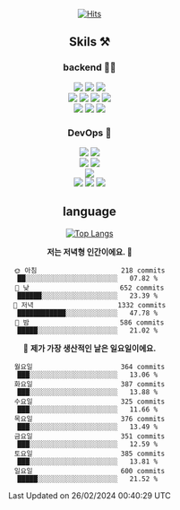 <div align="center">

[![Hits](https://hits.seeyoufarm.com/api/count/incr/badge.svg?url=https%3A%2F%2Fgithub.com%2Fzxcv9203%2Fhit-counter&count_bg=%23FF7272&title_bg=%23324C2E&icon=codeigniter.svg&icon_color=%23DD5B5B&title=%EB%B0%A9%EB%AC%B8%EC%9E%90&edge_flat=false)](https://hits.seeyoufarm.com)
  
## Skils ⚒️
### backend 🧑‍💻
  
<img src="https://img.shields.io/badge/Java-FF6600?style=flat-square&logo=buymeacoffee&logoColor=white"/>
<img src="https://img.shields.io/badge/Go-0099FF?style=flat-square&logo=go&logoColor=white"/>
<img src="https://img.shields.io/badge/Kotlin-7F52FF?style=flat-square&logo=kotlin&logoColor=white"/>
  
  
<br />
  
<img src="https://img.shields.io/badge/Spring-339933?style=flat-square&logo=Spring&logoColor=white"/>
<img src="https://img.shields.io/badge/Spring Boot-339933?style=flat-square&logo=Spring Boot&logoColor=white"/>
<img src="https://img.shields.io/badge/Spring Security-339933?style=flat-square&logo=Spring Security&logoColor=white"/>
  
<img src="https://img.shields.io/badge/Spring Data JPA-339933?style=flat-square&logo=Hibernate&logoColor=white"/>

<br />
  
  <img src="https://img.shields.io/badge/mysql-0099FF?style=flat-square&logo=mysql&logoColor=white"/>
  <img src="https://img.shields.io/badge/mariadb-0099FF?style=flat-square&logo=mariadb&logoColor=white"/>
  <img src="https://img.shields.io/badge/mongoDB-47A248?style=flat-square&logo=mongodb&logoColor=white"/>
  
  
### DevOps 🚀
  
  <img src="https://img.shields.io/badge/docker-2496ED?style=flat-square&logo=docker&logoColor=white"/>
  <img src="https://img.shields.io/badge/kubernetes-326CE5?style=flat-square&logo=kubernetes&logoColor=white"/>
  
  <br />
  
  <img src="https://img.shields.io/badge/Github Actions-2088FF?style=flat-square&logo=githubactions&logoColor=white"/>
  <img src="https://img.shields.io/badge/Jenkins-D24939?style=flat-square&logo=jenkins&logoColor=white"/>
  
  
  <br />
  <img src="https://img.shields.io/badge/terraform-7B42BC?style=flat-square&logo=terraform&logoColor=white"/>
  
  <br />
  <img src="https://img.shields.io/badge/Amazon AWS-232F3E?style=flat-square&logo=Amazon AWS&logoColor=white"/>

  <img src="https://img.shields.io/badge/GCP-4285F4?style=flat-square&logo=googlecloud&logoColor=white"/>
  <img src="https://img.shields.io/badge/NCP-03C75A?style=flat-square&logo=naver&logoColor=white"/>
  
  
## language

[![Top Langs](https://github-readme-stats.vercel.app/api/top-langs/?username=zxcv9203&hide=html&exclude_repo=zxcv9203.github.io,golB&theme=grate-gatsby)](https://github.com/zxcv9203/github-readme-stats)
  
<!--START_SECTION:waka-->
**저는 저녁형 인간이에요. 🦉** 

```text
🌞 아침                     218 commits         ██░░░░░░░░░░░░░░░░░░░░░░░   07.82 % 
🌆 낮　                     652 commits         ██████░░░░░░░░░░░░░░░░░░░   23.39 % 
🌃 저녁                     1332 commits        ████████████░░░░░░░░░░░░░   47.78 % 
🌙 밤　                     586 commits         █████░░░░░░░░░░░░░░░░░░░░   21.02 % 
```
📅 **제가 가장 생산적인 날은 일요일이에요.** 

```text
월요일                      364 commits         ███░░░░░░░░░░░░░░░░░░░░░░   13.06 % 
화요일                      387 commits         ███░░░░░░░░░░░░░░░░░░░░░░   13.88 % 
수요일                      325 commits         ███░░░░░░░░░░░░░░░░░░░░░░   11.66 % 
목요일                      376 commits         ███░░░░░░░░░░░░░░░░░░░░░░   13.49 % 
금요일                      351 commits         ███░░░░░░░░░░░░░░░░░░░░░░   12.59 % 
토요일                      385 commits         ███░░░░░░░░░░░░░░░░░░░░░░   13.81 % 
일요일                      600 commits         █████░░░░░░░░░░░░░░░░░░░░   21.52 % 
```



 Last Updated on 26/02/2024 00:40:29 UTC
<!--END_SECTION:waka-->
  
</div>

